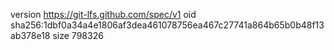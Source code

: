 version https://git-lfs.github.com/spec/v1
oid sha256:1dbf0a34a4e1806af3dea461078756ea467c27741a864b65b0b48f13ab378e18
size 798326
